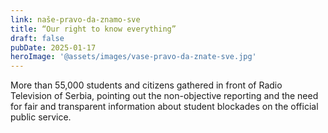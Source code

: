 ```yaml
---
link: naše-pravo-da-znamo-sve
title: “Our right to know everything”
draft: false
pubDate: 2025-01-17
heroImage: '@assets/images/vase-pravo-da-znate-sve.jpg'
---
```

More than 55,000 students and citizens gathered in front of Radio Television of Serbia, pointing out the non-objective reporting and the need for fair and transparent information about student blockades on the official public service.
